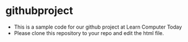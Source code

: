 # githubproject
- This is a sample code for our github project at Learn Computer Today
- Please clone this repository to your repo and edit the html file.
